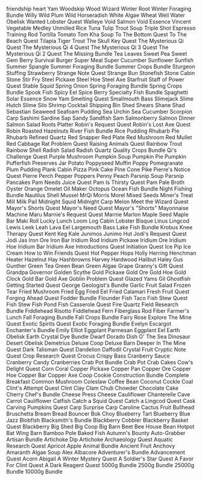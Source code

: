 friendship heart
Yam
Woodskip
Wood
Wizard
Winter Root
Winter Foraging Bundle
Willy
Wild Plum
Wild Horseradish
White Algae
Wheat
Well
Water Obelisk
Wanted Lobster Quest
Walleye
Void Salmon
Void Essence
Vincent
Vegetable Medley
Unmilled Rice
Tuna
Tulip
Trout Soup
Triple Shot Espresso
Training Rod
Tortilla
Tomato
Tom Kha Soup
To The Bottom Quest
To The Beach Quest
Tilapia
Tiger Trout
The Skull Key Quest
The Mysterious Qi Quest
The Mysterious Qi 4 Quest
The Mysterious Qi 3 Quest
The Mysterious Qi 2 Quest
The Missing Bundle
Tea Leaves
Sweet Pea
Sweet Gem Berry
Survival Burger
Super Meal
Super Cucumber
Sunflower
Sunfish
Summer Spangle
Summer Foraging Bundle
Summer Crops Bundle
Sturgeon
Stuffing
Strawberry
Strange Note Quest
Strange Bun
Stonefish
Stone Cabin
Stone
Stir Fry
Steel Pickaxe
Steel Hoe
Steel Axe
Starfruit
Staff of Power Quest
Stable
Squid
Spring Onion
Spring Foraging Bundle
Spring Crops Bundle
Spook Fish
Spicy Eel
Spice Berry
Specialty Fish Bundle
Spaghetti
Solar Essence
Snow Yam
Smelting Quest
Smallmouth Bass
Slimejack
Slime Hutch
Slime
Silo
Shrimp Cocktail
Shipping Bin
Shed
Shears
Shane
Shad
Sebastian
Seaweed
Seafoam Pudding
Sea Urchin
Sea Cucumber
Scorpion Carp
Sashimi
Sardine
Sap
Sandy
Sandfish
Sam
Salmonberry
Salmon Dinner
Salmon
Salad
Roots Platter
Robin's Request Quest
Robin's Lost Axe Quest
Robin
Roasted Hazelnuts
River Fish Bundle
Rice Pudding
Rhubarb Pie
Rhubarb
Refined Quartz
Red Snapper
Red Plate
Red Mushroom
Red Mullet
Red Cabbage
Rat Problem Quest
Raising Animals Quest
Rainbow Trout
Rainbow Shell
Radish Salad
Radish
Quartz
Quality Crops Bundle
Qi's Challenge Quest
Purple Mushroom
Pumpkin Soup
Pumpkin Pie
Pumpkin
Pufferfish
Preserves Jar
Potato
Poppyseed Muffin
Poppy
Pomegranate
Plum Pudding
Plank Cabin
Pizza
Pink Cake
Pine Cone
Pike
Pierre's Notice Quest
Pierre
Perch
Pepper Poppers
Penny
Peach
Parsnip Soup
Parsnip
Pancakes
Pam Needs Juice Quest
Pam Is Thirsty Quest
Pam
Pale Broth
Oyster
Orange
Omelet
Oil Maker
Octopus
Ocean Fish Bundle
Night Fishing Bundle
Nautilus Shell
Mussel
MrQi
Morris
Morel
Mixed Seeds
Miner's Treat
Mill
Milk Pail
Midnight Squid
Midnight Carp
Melon
Meet the Wizard Quest
Mayor's Shorts Quest
Mayor's Need Quest
Mayor's "Shorts"
Mayonnaise Machine
Maru
Marnie's Request Quest
Marnie
Marlon
Maple Seed
Maple Bar
Maki Roll
Lucky Lunch
Loom
Log Cabin
Lobster Bisque
Linus
Lingcod
Lewis
Leek
Leah
Lava Eel
Largemouth Bass
Lake Fish Bundle
Krobus
Knee Therapy Quest
Kent
Keg
Kale
Junimos
Junimo Hut
Jodi's Request Quest
Jodi
Jas
Iron Ore
Iron Bar
Iridium Rod
Iridium Pickaxe
Iridium Ore
Iridium Hoe
Iridium Bar
Iridium Axe
Introductions Quest
Initiation Quest
Ice Pip
Ice Cream
How to Win Friends Quest
Hot Pepper
Hops
Holly
Herring
Henchman
Heater
Hazelnut
Hay
Hashbrowns
Harvey
Hardwood
Halibut
Haley
Gus
Gunther
Green Tea
Green Bean
Green Algae
Grape
Granny's Gift Quest
Grandpa
Governor
Golden Scythe
Gold Pickaxe
Gold Ore
Gold Hoe
Gold Clock
Gold Bar
Gold Axe
Goblin Problem Quest
Glazed Yams
Gil
Ghostfish
Getting Started Quest
George
Geologist's Bundle
Garlic
Fruit Salad
Frozen Tear
Fried Mushroom
Fried Egg
Fried Eel
Fried Calamari
Fresh Fruit Quest
Forging Ahead Quest
Fodder Bundle
Flounder
Fish Taco
Fish Stew Quest
Fish Stew
Fish Pond
Fish Casserole Quest
Fire Quartz
Field Research Bundle
Fiddlehead Risotto
Fiddlehead Fern
Fiberglass Rod
Fiber
Farmer's Lunch
Fall Foraging Bundle
Fall Crops Bundle
Fairy Rose
Explore The Mine Quest
Exotic Spirits Quest
Exotic Foraging Bundle
Evelyn
Escargot
Enchanter's Bundle
Emily
Elliot
Eggplant Parmesan
Eggplant
Eel
Earth Obelisk
Earth Crystal
Dye Bundle
Dwarf
Dorado
Dish O' The Sea
Dinosaur
Desert Obelisk
Demetrius
Deluxe Coop
Deluxe Barn
Deeper In The Mine Quest
Dark Talisman Quest
Dandelion
Daffodil
Crystal Fruit
Cryptic Note Quest
Crop Research Quest
Crocus
Crispy Bass
Cranberry Sauce
Cranberry Candy
Cranberries
Crab Pot Bundle
Crab Pot
Crab Cakes
Cow's Delight Quest
Corn
Coral
Copper Pickaxe
Copper Pan
Copper Ore
Copper Hoe
Copper Bar
Copper Axe
Coop
Cookie
Construction Bundle
Complete Breakfast
Common Mushroom
Coleslaw
Coffee Bean
Coconut
Cockle
Coal
Clint's Attempt Quest
Clint
Clay
Clam
Chub
Chowder
Chocolate Cake
Cherry
Chef's Bundle
Cheese Press
Cheese Cauliflower
Chanterelle
Cave Carrot
Cauliflower
Catfish
Catch a Squid Quest
Catch a Lingcod Quest
Cask
Carving Pumpkins Quest
Carp Surprise
Carp
Caroline
Cactus Fruit
Bullhead
Bruschetta
Bream
Bread
Bouncer
Bok Choy
Blueberry Tart
Blueberry
Blue Jazz
Blobfish
Blacksmith's Bundle
Blackberry Cobbler
Blackberry Basket Quest
Blackberry
Big Shed
Big Coop
Big Barn
Beet
Bee House
Bean Hotpot
Bat Wing
Barn
Bamboo Pole
Baked Fish
Autumn's Bounty
Auto-Grabber
Artisan Bundle
Artichoke Dip
Artichoke
Archaeology Quest
Aquatic Research Quest
Apricot
Apple
Animal Bundle
Ancient Fruit
Anchovy
Amaranth
Algae Soup
Alex
Albacore
Adventurer's Bundle
Advancement Quest
Acorn
Abigail
A Winter Mystery Quest
A Soldier's Star Quest
A Favor For Clint Quest
A Dark Reagent Quest
5000g Bundle
2500g Bundle
25000g Bundle
10000g Bundle
